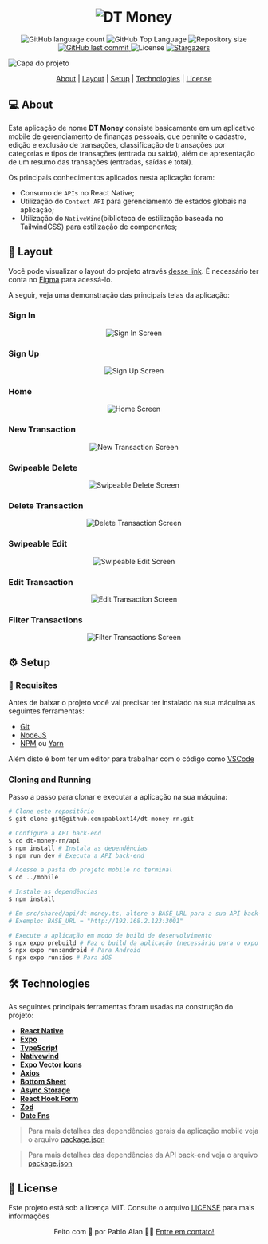 <h1 align="center">
  <img
    src=".github/dt-money-logo.svg"
    title="DT Money"
    alt="DT Money"
  />
</h1>

<p align="center">
  <img alt="GitHub language count" src="https://img.shields.io/github/languages/count/pabloxt14/dt-money-rn">

  <img alt="GitHub Top Language" src="https://img.shields.io/github/languages/top/pabloxt14/dt-money-rn" />

  <img alt="Repository size" src="https://img.shields.io/github/repo-size/pabloxt14/dt-money-rn">
  
  <a href="https://github.com/pabloxt14/dt-money-rn/commits/master">
    <img alt="GitHub last commit" src="https://img.shields.io/github/last-commit/pabloxt14/dt-money-rn">
  </a>
    
   <img alt="License" src="https://img.shields.io/badge/license-MIT-blue">

   <a href="https://github.com/pabloxt14/dt-money-rn/stargazers">
    <img alt="Stargazers" src="https://img.shields.io/github/stars/pabloxt14/dt-money-rn?style=social">
  </a>
</p>

<p>
  <img src=".github/cover.png" alt="Capa do projeto" />
</p>

<p align="center">
 <a href="#-about">About</a> | 
 <a href="#-layout">Layout</a> | 
 <a href="#-setup">Setup</a> | 
 <a href="#-technologies">Technologies</a> | 
 <a href="#-license">License</a>
</p>


## 💻 About

Esta aplicação de nome **DT Money** consiste basicamente em um aplicativo mobile de gerenciamento de finanças pessoais, que permite o cadastro, edição e exclusão de transações, classificação de transações por categorias e tipos de transações (entrada ou saída), além de apresentação de um resumo das transações (entradas, saídas e total).

Os principais conhecimentos aplicados nesta aplicação foram:
- Consumo de `APIs` no React Native;
- Utilização do `Context API` para gerenciamento de estados globais na aplicação;
- Utilização do `NativeWind`(biblioteca de estilização baseada no TailwindCSS) para estilização de componentes;

<!-- ## 🔗 Deploy

O deploy da aplicação pode ser acessada através da seguinte URL base: https://pabloxt14-nlw-expert-notes.vercel.app/ -->


## 🎨 Layout

Você pode visualizar o layout do projeto através [desse link](https://www.figma.com/community/file/1529159456475378262/dt-money-responsivo). É necessário ter conta no [Figma](https://www.figma.com/) para acessá-lo.

A seguir, veja uma demonstração das principais telas da aplicação:

### Sign In

<p align="center">
  <img
    src=".github/screens/sign-in.png"
    alt="Sign In Screen"
    title="Sign In Screen"
  />
</p>

### Sign Up

<p align="center">
  <img
    src=".github/screens/sign-up.png"
    alt="Sign Up Screen"
    title="Sign Up Screen"
  />
</p>

### Home

<p align="center">
  <img
    src=".github/screens/home.png"
    alt="Home Screen"
    title="Home Screen"
  />
</p>

### New Transaction

<p align="center">
  <img
    src=".github/screens/new-transaction.png"
    alt="New Transaction Screen"
    title="New Transaction Screen"
  />
</p>

### Swipeable Delete

<p align="center">
  <img
    src=".github/screens/swipeable-delete.png"
    alt="Swipeable Delete Screen"
    title="Swipeable Delete Screen"
  />
</p>

### Delete Transaction

<p align="center">
  <img
    src=".github/screens/delete-transaction.png"
    alt="Delete Transaction Screen"
    title="Delete Transaction Screen"
  />
</p>

### Swipeable Edit

<p align="center">
  <img
    src=".github/screens/swipeable-edit.png"
    alt="Swipeable Edit Screen"
    title="Swipeable Edit Screen"
  />
</p>

### Edit Transaction

<p align="center">
  <img
    src=".github/screens/edit-transaction.png"
    alt="Edit Transaction Screen"
    title="Edit Transaction Screen"
  />
</p>

### Filter Transactions

<p align="center">
  <img
    src=".github/screens/filter-transactions.png"
    alt="Filter Transactions Screen"
    title="Filter Transactions Screen"
  />
</p>


## ⚙ Setup

### 📝 Requisites

Antes de baixar o projeto você vai precisar ter instalado na sua máquina as seguintes ferramentas:

* [Git](https://git-scm.com)
* [NodeJS](https://nodejs.org/en/)
* [NPM](https://www.npmjs.com/) ou [Yarn](https://yarnpkg.com/)

Além disto é bom ter um editor para trabalhar com o código como [VSCode](https://code.visualstudio.com/)

### Cloning and Running

Passo a passo para clonar e executar a aplicação na sua máquina:

```bash
# Clone este repositório
$ git clone git@github.com:pabloxt14/dt-money-rn.git

# Configure a API back-end
$ cd dt-money-rn/api
$ npm install # Instala as dependências
$ npm run dev # Executa a API back-end

# Acesse a pasta do projeto mobile no terminal
$ cd ../mobile

# Instale as dependências
$ npm install

# Em src/shared/api/dt-money.ts, altere a BASE_URL para a sua API back-end (de acordo com o endereço da sua máquina)
# Exemplo: BASE_URL = "http://192.168.2.123:3001"

# Execute a aplicação em modo de build de desenvolvimento
$ npx expo prebuild # Faz o build da aplicação (necessário para o expo run:android e expo run:ios)
$ npx expo run:android # Para Android
$ npx expo run:ios # Para iOS
```


## 🛠 Technologies

As seguintes principais ferramentas foram usadas na construção do projeto:

- **[React Native](https://reactnative.dev/)**
- **[Expo](https://expo.dev/)**
- **[TypeScript](https://www.typescriptlang.org/)**
- **[Nativewind](https://www.nativewind.dev/)**
- **[Expo Vector Icons](https://docs.expo.dev/guides/icons/)**
- **[Axios](https://axios-http.com/ptbr/docs/intro)**
- **[Bottom Sheet](https://github.com/gorhom/react-native-bottom-sheet)**
- **[Async Storage](https://docs.expo.dev/versions/latest/sdk/async-storage/)**
- **[React Hook Form](https://react-hook-form.com/)**
- **[Zod](https://zod.dev/)**
- **[Date Fns](https://date-fns.org/)**

> Para mais detalhes das dependências gerais da aplicação mobile veja o arquivo [package.json](./mobile/package.json)

> Para mais detalhes das dependências da API back-end veja o arquivo [package.json](./api/package.json)


## 📝 License

Este projeto está sob a licença MIT. Consulte o arquivo [LICENSE](./LICENSE) para mais informações

<p align="center">
  Feito com 💜 por Pablo Alan 👋🏽 <a href="https://www.linkedin.com/in/pabloalan/" target="_blank">Entre em contato!</a>  
</p>